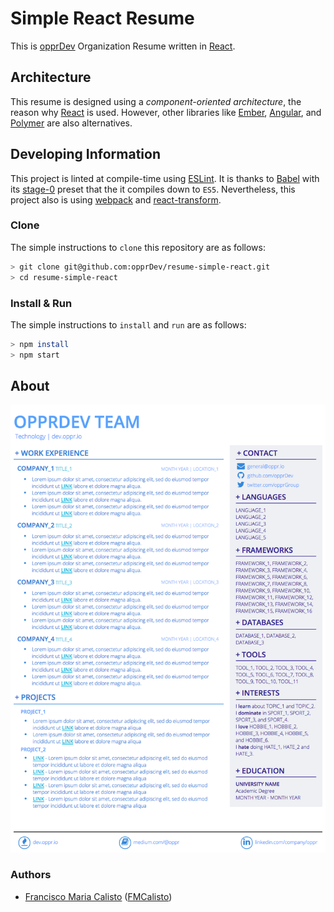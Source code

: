 # Simple React Resume

This is [opprDev](https://github.com/opprDev) Organization Resume written in [React](https://github.com/facebook/react).

## Architecture

This resume is designed using a *component-oriented architecture*, the reason why [React](https://github.com/facebook/react) is used. However, other libraries like [Ember](https://github.com/emberjs/ember.js), [Angular](https://github.com/angular/angular.js), and [Polymer](https://github.com/Polymer/polymer) are also alternatives.



## Developing Information

This project is linted at compile-time using [ESLint](https://github.com/eslint/eslint). It is thanks to [Babel](https://github.com/babel/babel) with its [stage-0](https://babeljs.io/docs/plugins/preset-stage-0/) preset that the it compiles down to `ES5`. Nevertheless, this project also is using [webpack](https://github.com/webpack/webpack) and [react-transform](https://github.com/gaearon/react-transform).

### Clone

The simple instructions to `clone` this repository are as follows:

```BASH
> git clone git@github.com:opprDev/resume-simple-react.git
> cd resume-simple-react
```

### Install & Run

The simple instructions to `install` and `run` are as follows:

```BASH
> npm install
> npm start
```

## About

<img src="assets/banner.png"/>

### Authors

* [Francisco Maria Calisto](http://franciscocalisto.me/) ([FMCalisto](https://github.com/FMCalisto))
